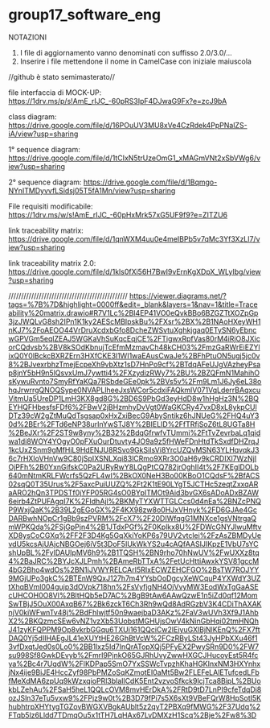 # group17_software_eng
NOTAZIONI
1. I file di aggiornamento vanno denominati con suffisso 2.0/3.0/...
2. Inserire i file mettendone il nome in CamelCase con iniziale maiuscola

//github è stato semimasterato//

file interfaccia di MOCK-UP: 
https://1drv.ms/p/s!AmE_rIJC_-60pRS3IpF4DJwaG9Fx?e=zcJ9bA

class diagram: 
https://drive.google.com/file/d/16POuUV3MU8xVe4CzRdek4PpPNalZS-iA/view?usp=sharing

1° sequence diagram: 
https://drive.google.com/file/d/1tCIxN5trUzeOmG1_xMAGmVNt2xSbVWg6/view?usp=sharing

2° sequence diagram: 
https://drive.google.com/file/d/1Bqmgo-NYnITMDyvvfLSidsj05T5fA1Mn/view?usp=sharing

File requisiti modificabile:
https://1drv.ms/w/s!AmE_rIJC_-60pHxMrk57xG5UF9f9?e=ZITZU6

link traceability matrix: 
https://drive.google.com/file/d/1qnWXM4uu0e4meIBPb5v7qMc3Yf3XzLl7/view?usp=sharing

link traceability matrix 2.0:
https://drive.google.com/file/d/1kls0fXi56H7BwI9vErnKgXDpX_WLyIbg/view?usp=sharing


///////////////////////////////////////////////
https://viewer.diagrams.net/?tags=%7B%7D&highlight=0000ff&edit=_blank&layers=1&nav=1&title=Traceability%20matrix.drawio#R7V1Lc%2BI4EP41VO0eQvkBBo6BZGZTtXOZpGp3jzJWQLvG8sh2IPn1K1ky2AEScMBIpskBu%2FXsr%2BX%2B1NAoHXeyWH1nKJ7%2FoAEOO44VrDruXcdxbGfo8DcheZWSvtuXghkjgaq0ETySN6yEbncwGPVGm5eqlZEAJ5WGKaVhSuKqcEqjCE%2FTigwxRpfVas80rM4iRjO8JXicorCQdvsb%2BV8kSOdKbnujTcEfmMzmavCh48kCH03%2FmzGaRWrEiEZYlixQ0Y0lBckcBXRZErn3HXfCKE3l1WI1waEAusCwaJe%2BFhPtuON5ugj5jc0v8%2BJvexrbhzTmejEcpeXh9vbXtz1sD7HnPo9cf%2BTdqAFeUJgVAzheyPsap8jnY5bH9n5lQsvxUmJ7ywtti4%2FXzydizRWy7%2BU%2BZQFmN1MahihOsKywuRvnto7SmyRfYaKQa7RSbdeGEe0pk%2BVs5v%2Fm9Lm1J6Jy6eL38ohqJrwrrgQNOQSype0NVAPLlheeJxsWCor5cdxiFAQkmlV071VqLderrBAqxcuVitmUa5UreDP1LmH3KX8gd8G%2BD6S9PbGd3eyHdD8w1hHgHz3N%2BQEYHQFHbesfsFDf6%2FBwV2jBHzmhyDvVgt0WaGKCRy47vxD8xL8ykpCUlDTz39cW2gZtMuQdTsgsap0xHxZxiBecG9AbySntikz6hJNUeG%2FHQ4uY30d%2BEr%2FTd6eNP38urInYwSTJ8Y%2BIELID%2FfTRfjSoZ6tL8UGTa8H%2BeJXr%2F2ST9w8yny%2B32%2BdqGfrwfvTUmmi%2FtTvZevrbaLq1qidwa1di8WOY4YOgyO0pFXuOurDtuvty4JO9a9z5fHWeFDnHtdTkSxdfDHZrqJ1kcUxZSnm9gMfHiL9HdENJU8RSvo9GkSiIsVi8YrcUZQvMSN63YLHqvqkJ36c7rHXIoVHnVw9C80jSpIXSNLXqi83lCRmo9XRr3O0aH6y9kCRDIXl7WzNjIOjPFh%2B0YxnGifskC0Pa2URyRwY8LQgPtCQ782jrOghII4t%2F7KEglDOLb640mNtmKRLFWcrfs5QzFL4wI%2BkOX0NeH3Bo00KBoO1CQdsF%2BfACS02sqQ0T35Urus%2F5axcPuiUUZQ%2Ft2K1tE90LYgT5JCTHc5zeqtZxxqARaARO2hQn3TPDSTf0jYFP05RG4sO0BYpITMOt9Aid3bvGX6sADoADxBZAW6eirb4ZtPUFAgqI7K%2FIdhAjl%2BKMyTYXWTTGLCcs0d4nEa%2BNZcPNQP9WxjQaK%2B39L2gEGoGX%2F4KX98zw8o0HJxVHnyk%2FD6GJAe4GcDARBwhNOpCr1gBb9szPVRM%2FcX7%2F20DIWfqgG1MNXce1gsVNtrgaQmWPKQda%2FSjGpPjn4%2B1JTdxPGf%2F0Kplkx8U%2FDWcGNYJlwuMftvXD8ysCoCGXq%2FF2F3D4Kg5GqXkiYoKP6s79UV2vtclei%2FzAsZBMDyUevdU5kcsAjUAjcNBGOej6iV5t3DoF5IUkWkYS2u4cAQfAASIJIKpzE1VbU7sYCshUpBL%2FylDAUIpMV6h9%2B1TQSH%2BN9rho70hNwUV%2FwUXXz8tq4%2BaJRC%2BYJcXJLPmh%2BAmeRbTTxA%2FetUcHttiAwxkYSV81gccM4bG2Bho4wdOs%2BN1iJVWYRELCArI5RIxECWZEHCFGO%2BsTW7ROJYY9MGjUPo3gkC%2BTEnW9QxJ127h7m4YYsbOoDgcyXeWCquP4YXWdY3UZtXhqBVml004gujp3dOVpk718hn%2FsVyfjgNH4OjVvyMW3EodWxTgGaASEcUHCOH0O8Vl%2BltHQb5eD7AC%2BgB9tAw6AAwQzwE1n5iZd0qf12MomSwTBjJ5OuX00AxqB67%2Bk6zckT6Ch3Rh9wQd8AdRGzbV3K4CDiThAXAKnjV0kiWFwnTv48j%2BdFhlwjtf50n9waejbaD3AKz%2FaV3wUVh3Xf9J1AhbX2%2BKQzmcSEw6vNZ1vzXb53UobstMGHUjsOwV4kNinGbHqi02tmHNQhJ41zyKFQPPM9Op8vkrbGGqu6TXUi161QQciCw2IEiyuGXlBjNlKEnQ%2FX7ftDAQ0Yj5dIIHAEgJL41eXUYtHE26GhBtVcW%2FCzRByLSt43JyHPbXXu46f13vfDxqtJed0s0Lo0%2BB1lxz5Id7InQrATopXQj5PFyEX2PwySRn9D0%2FW7su998Sf8GwkDEvyb%2FmrI9PjnkO65GJRhUvyZwwHXGCJHucoyEst5R4fcya%2Bc4r7UqdW%2FlKDPap5SmO7YxSSWcTvpzhKhaHGKInxNM3HXYnhxjNx4ije9BiJE4HccZyf98PbPMZoSqKZmotEI0aMt5Bw2FLEFeLAlETufcedLFbfMeXdMA6zpUq9kWzxqioPRl3blaIlCdK5Ent2vzvoSfkck9lcjTca8BipL%2BUokbLZehAu%2FSaH5heL1QQLcOVM8mvHErDkA%2FRtD9tD7LnPI9cfeTdqDi8ozJSln37eTu5vxw9%2FPjz9w0t%2B3D79fPi7s5X6sXt9VBeFQrW8HpSotI5KhubhtrpXHYtygTGZovBWGXVBgkAUblt5z2qyT2PBXq9fMWG%2F37Udq%2FTqb5lz6Lldd7TDmqOu5x1tTH7LqHAx67LvDMXzH1Scq%2Bje%2Fw8%3D
